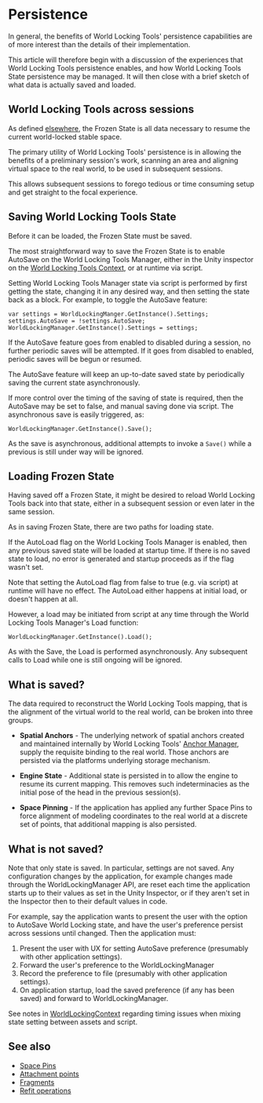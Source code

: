 
# Persistence

In general, the benefits of World Locking Tools' persistence capabilities are of more interest than the details of their implementation. 

This article will therefore begin with a discussion of the experiences that World Locking Tools persistence enables, and how World Locking Tools State persistence may be managed. It will then close with a brief sketch of what data is actually saved and loaded.

## World Locking Tools across sessions

As defined [elsewhere](../BasicConcepts.md), the Frozen State is all data necessary to resume the current world-locked stable space.

The primary utility of World Locking Tools' persistence is in allowing the benefits of a preliminary session's work, scanning an area and aligning virtual space to the real world, to be used in subsequent sessions.

This allows subsequent sessions to forego tedious or time consuming setup and get straight to the focal experience.

## Saving World Locking Tools State

Before it can be loaded, the Frozen State must be saved. 

The most straightforward way to save the Frozen State is to enable AutoSave on the World Locking Tools Manager, either in the Unity inspector on the [World Locking Tools Context](xref:Microsoft.MixedReality.WorldLocking.Core.WorldLockingContext), or at runtime via script.

Setting World Locking Tools Manager state via script is performed by first getting the state, changing it in any desired way, and then setting the state back as a block. For example, to toggle the AutoSave feature:

```
var settings = WorldLockingManger.GetInstance().Settings;
settings.AutoSave = !settings.AutoSave;
WorldLockingManager.GetInstance().Settings = settings;
```

If the AutoSave feature goes from enabled to disabled during a session, no further periodic saves will be attempted. If it goes from disabled to enabled, periodic saves will be begun or resumed.

The AutoSave feature will keep an up-to-date saved state by periodically saving the current state asynchronously.

If more control over the timing of the saving of state is required, then the AutoSave may be set to false, and manual saving done via script. The asynchronous save is easily triggered, as:

```
WorldLockingManager.GetInstance().Save();
```

As the save is asynchronous, additional attempts to invoke a `Save()` while a previous is still under way will be ignored.

## Loading Frozen State

Having saved off a Frozen State, it might be desired to reload World Locking Tools back into that state, either in a subsequent session or even later in the same session.

As in saving Frozen State, there are two paths for loading state.

If the AutoLoad flag on the World Locking Tools Manager is enabled, then any previous saved state will be loaded at startup time. If there is no saved state to load, no error is generated and startup proceeds as if the flag wasn't set.

Note that setting the AutoLoad flag from false to true (e.g. via script) at runtime will have no effect. The AutoLoad either happens at initial load, or doesn't happen at all.

However, a load may be initiated from script at any time through the World Locking Tools Manager's Load function:

```
WorldLockingManager.GetInstance().Load();
```

As with the Save, the Load is performed asynchronously. Any subsequent calls to Load while one is still ongoing will be ignored.

## What is saved?

The data required to reconstruct the World Locking Tools mapping, that is the alignment of the virtual world to the real world, can be broken into three groups.

* **Spatial Anchors** - The underlying network of spatial anchors created and maintained internally by World Locking Tools' [Anchor Manager](xref:Microsoft.MixedReality.WorldLocking.Core.IAnchorManager), supply the requisite binding to the real world. Those anchors are persisted via the platforms underlying storage mechanism. 

* **Engine State** - Additional state is persisted in to allow the engine to resume its current mapping. This removes such indeterminacies as the initial pose of the head in the previous session(s).

* **Space Pinning** - If the application has applied any further Space Pins to force alignment of modeling coordinates to the real world at a discrete set of points, that additional mapping is also persisted.

## What is not saved?

Note that only state is saved. In particular, settings are not saved. Any configuration changes by the application, for example changes made through the WorldLockingManager API, are reset each time the application starts up to their values as set in the Unity Inspector, or if they aren't set in the Inspector then to their default values in code.

For example, say the application wants to present the user with the option to AutoSave World Locking state, and have the user's preference persist across sessions until changed. Then the application must:

1) Present the user with UX for setting AutoSave preference (presumably with other application settings).
2) Forward the user's preference to the WorldLockingManager
3) Record the preference to file (presumably with other application settings).
4) On application startup, load the saved preference (if any has been saved) and forward to WorldLockingManager.

See notes in [WorldLockingContext](../../HowTos/WorldLockingContext.md#all-settings-may-be-applied-from-script) regarding timing issues when mixing state setting between assets and script.

## See also

* [Space Pins](SpacePins.md)
* [Attachment points](AttachmentPoints.md)
* [Fragments](Fragments.md)
* [Refit operations](RefitOperations.md)
